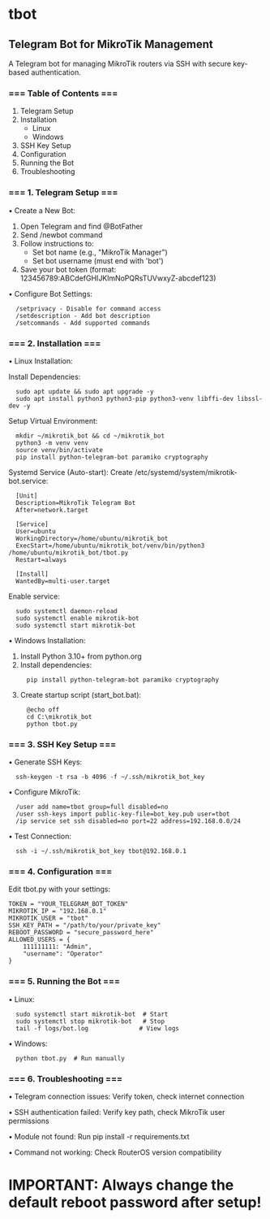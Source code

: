 # tbot
## Telegram Bot for MikroTik Management

A Telegram bot for managing MikroTik routers via SSH with secure key-based authentication.

### === Table of Contents ===
1. Telegram Setup
2. Installation
   - Linux
   - Windows
3. SSH Key Setup
4. Configuration
5. Running the Bot
6. Troubleshooting

### === 1. Telegram Setup ===

• Create a New Bot:
  1. Open Telegram and find @BotFather
  2. Send /newbot command
  3. Follow instructions to:
     - Set bot name (e.g., "MikroTik Manager")
     - Set bot username (must end with 'bot')
  4. Save your bot token (format: 123456789:ABCdefGHIJKlmNoPQRsTUVwxyZ-abcdef123)

• Configure Bot Settings:
```
  /setprivacy - Disable for command access
  /setdescription - Add bot description
  /setcommands - Add supported commands
```
### === 2. Installation ===

• Linux Installation:
  
  Install Dependencies:
```
  sudo apt update && sudo apt upgrade -y
  sudo apt install python3 python3-pip python3-venv libffi-dev libssl-dev -y
```
  Setup Virtual Environment:
```
  mkdir ~/mikrotik_bot && cd ~/mikrotik_bot
  python3 -m venv venv
  source venv/bin/activate
  pip install python-telegram-bot paramiko cryptography
```
  Systemd Service (Auto-start):
  Create /etc/systemd/system/mikrotik-bot.service:
```
  [Unit]
  Description=MikroTik Telegram Bot
  After=network.target

  [Service]
  User=ubuntu
  WorkingDirectory=/home/ubuntu/mikrotik_bot
  ExecStart=/home/ubuntu/mikrotik_bot/venv/bin/python3 /home/ubuntu/mikrotik_bot/tbot.py
  Restart=always

  [Install]
  WantedBy=multi-user.target
```
  Enable service:
```
  sudo systemctl daemon-reload
  sudo systemctl enable mikrotik-bot
  sudo systemctl start mikrotik-bot
```
• Windows Installation:
  1. Install Python 3.10+ from python.org
  2. Install dependencies:
```
     pip install python-telegram-bot paramiko cryptography
```
  3. Create startup script (start_bot.bat):
```
     @echo off
     cd C:\mikrotik_bot
     python tbot.py
```
### === 3. SSH Key Setup ===

• Generate SSH Keys:
```
  ssh-keygen -t rsa -b 4096 -f ~/.ssh/mikrotik_bot_key
```
• Configure MikroTik:
```
  /user add name=tbot group=full disabled=no
  /user ssh-keys import public-key-file=bot_key.pub user=tbot
  /ip service set ssh disabled=no port=22 address=192.168.0.0/24
```
• Test Connection:
```
  ssh -i ~/.ssh/mikrotik_bot_key tbot@192.168.0.1
```
### === 4. Configuration ===

Edit tbot.py with your settings:
```
TOKEN = "YOUR_TELEGRAM_BOT_TOKEN"
MIKROTIK_IP = "192.168.0.1"
MIKROTIK_USER = "tbot"
SSH_KEY_PATH = "/path/to/your/private_key"
REBOOT_PASSWORD = "secure_password_here"
ALLOWED_USERS = {
    111111111: "Admin",
    "username": "Operator"
}
```
### === 5. Running the Bot ===

• Linux:
```
  sudo systemctl start mikrotik-bot  # Start
  sudo systemctl stop mikrotik-bot   # Stop
  tail -f logs/bot.log              # View logs
```
• Windows:
```
  python tbot.py  # Run manually
```
### === 6. Troubleshooting ===

• Telegram connection issues: Verify token, check internet connection

• SSH authentication failed: Verify key path, check MikroTik user permissions

• Module not found: Run pip install -r requirements.txt

• Command not working: Check RouterOS version compatibility


# IMPORTANT: Always change the default reboot password after setup!
